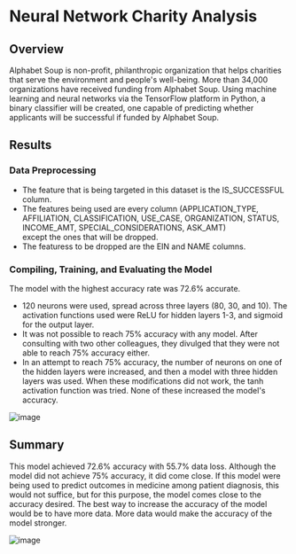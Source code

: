 # Neural Network Charity Analysis

## Overview

Alphabet Soup is non-profit, philanthropic organization that helps charities that serve the environment and people's well-being. More than 34,000 organizations have received funding from Alphabet Soup. Using machine learning and neural networks via the TensorFlow platform in Python, a binary classifier will be created, one capable of predicting whether applicants will be successful if funded by Alphabet Soup. 

## Results

### Data Preprocessing

- The feature that is being targeted in this dataset is the IS_SUCCESSFUL column.
- The features being used are every column (APPLICATION_TYPE, AFFILIATION, CLASSIFICATION, USE_CASE, ORGANIZATION, STATUS, INCOME_AMT, SPECIAL_CONSIDERATIONS, ASK_AMT)  
except the ones that will be dropped.
- The featuress to be dropped are the EIN and NAME columns.

### Compiling, Training, and Evaluating the Model

The model with the highest accuracy rate was 72.6% accurate.

- 120 neurons were used, spread across three layers (80, 30, and 10). The activation functions used were ReLU for hidden layers 1-3, and sigmoid for the output layer.
- It was not possible to reach 75% accuracy with any model. After consulting with two other colleagues, they divulged that they were not able to reach 75% accuracy either.
- In an attempt to reach 75% accuracy, the number of neurons on one of the hidden layers were increased, and then a model with three hidden layers was used. When these modifications did not work, the tanh activation function was tried. None of these increased the model's accuracy.

![image](https://user-images.githubusercontent.com/67409852/151640540-9a83f5fc-cd8f-4571-97d6-0ac1535a693f.png)

## Summary

This model achieved 72.6% accuracy with 55.7% data loss. Although the model did not achieve 75% accuracy, it did come close. If this model were being used to predict outcomes in medicine among patient diagnosis, this would not suffice, but for this purpose, the model comes close to the accuracy desired. The best way to increase the accuracy of the model would be to have more data. More data would make the accuracy of the model stronger.

![image](https://user-images.githubusercontent.com/67409852/151640445-91fc5edc-9988-43f8-a8d3-81e64e07bc85.png)

